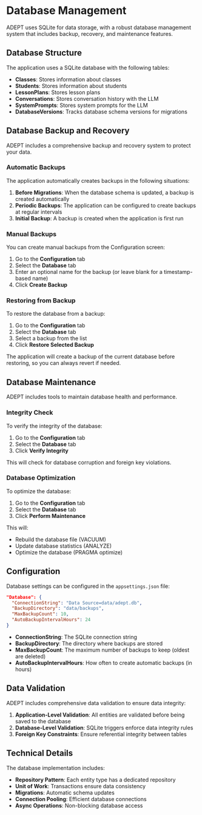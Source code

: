 # Database Management

ADEPT uses SQLite for data storage, with a robust database management system that includes backup, recovery, and maintenance features.

## Database Structure

The application uses a SQLite database with the following tables:

- **Classes**: Stores information about classes
- **Students**: Stores information about students
- **LessonPlans**: Stores lesson plans
- **Conversations**: Stores conversation history with the LLM
- **SystemPrompts**: Stores system prompts for the LLM
- **DatabaseVersions**: Tracks database schema versions for migrations

## Database Backup and Recovery

ADEPT includes a comprehensive backup and recovery system to protect your data.

### Automatic Backups

The application automatically creates backups in the following situations:

1. **Before Migrations**: When the database schema is updated, a backup is created automatically
2. **Periodic Backups**: The application can be configured to create backups at regular intervals
3. **Initial Backup**: A backup is created when the application is first run

### Manual Backups

You can create manual backups from the Configuration screen:

1. Go to the **Configuration** tab
2. Select the **Database** tab
3. Enter an optional name for the backup (or leave blank for a timestamp-based name)
4. Click **Create Backup**

### Restoring from Backup

To restore the database from a backup:

1. Go to the **Configuration** tab
2. Select the **Database** tab
3. Select a backup from the list
4. Click **Restore Selected Backup**

The application will create a backup of the current database before restoring, so you can always revert if needed.

## Database Maintenance

ADEPT includes tools to maintain database health and performance.

### Integrity Check

To verify the integrity of the database:

1. Go to the **Configuration** tab
2. Select the **Database** tab
3. Click **Verify Integrity**

This will check for database corruption and foreign key violations.

### Database Optimization

To optimize the database:

1. Go to the **Configuration** tab
2. Select the **Database** tab
3. Click **Perform Maintenance**

This will:
- Rebuild the database file (VACUUM)
- Update database statistics (ANALYZE)
- Optimize the database (PRAGMA optimize)

## Configuration

Database settings can be configured in the `appsettings.json` file:

```json
"Database": {
  "ConnectionString": "Data Source=data/adept.db",
  "BackupDirectory": "data/backups",
  "MaxBackupCount": 10,
  "AutoBackupIntervalHours": 24
}
```

- **ConnectionString**: The SQLite connection string
- **BackupDirectory**: The directory where backups are stored
- **MaxBackupCount**: The maximum number of backups to keep (oldest are deleted)
- **AutoBackupIntervalHours**: How often to create automatic backups (in hours)

## Data Validation

ADEPT includes comprehensive data validation to ensure data integrity:

1. **Application-Level Validation**: All entities are validated before being saved to the database
2. **Database-Level Validation**: SQLite triggers enforce data integrity rules
3. **Foreign Key Constraints**: Ensure referential integrity between tables

## Technical Details

The database implementation includes:

- **Repository Pattern**: Each entity type has a dedicated repository
- **Unit of Work**: Transactions ensure data consistency
- **Migrations**: Automatic schema updates
- **Connection Pooling**: Efficient database connections
- **Async Operations**: Non-blocking database access
